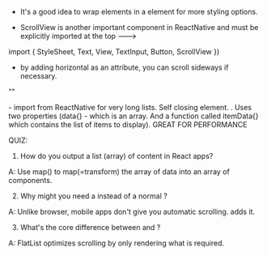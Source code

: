 - It's a good idea to wrap <Text> elements in a <View> element for more styling options.

- ScrollView is another important component in ReactNative and must be explicitly imported at the top ---> 

import { StyleSheet, Text, View, TextInput, Button, ScrollView })

- by adding horizontal as an attribute, you can scroll sideways if necessary.

"<ScrollView horizontal>"

<FlatList/> - import from ReactNative for very long lists. Self closing element. <FlatList />. Uses two properties (data{} - which is an array. And a function called itemData{} which contains the list of items to display). GREAT FOR PERFORMANCE 

QUIZ:

1) How do you output a list (array) of content in React apps?

A: Use map() to map(=transform) the array of data into an array of components.

2) Why might you need a <ScrollView> instead of a normal <View>?

A: Unlike browser, mobile apps don't give you automatic scrolling. <ScrollView> adds it.

3) What's the core difference between <FlatList> and <ScrollView>?

A: FlatList optimizes scrolling by only rendering what is required.
